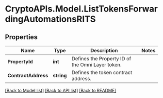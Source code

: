 # CryptoAPIs.Model.ListTokensForwardingAutomationsRITS

## Properties

Name | Type | Description | Notes
------------ | ------------- | ------------- | -------------
**PropertyId** | **int** | Defines the Property ID of the Omni Layer token. | 
**ContractAddress** | **string** | Defines the token contract address. | 

[[Back to Model list]](../README.md#documentation-for-models) [[Back to API list]](../README.md#documentation-for-api-endpoints) [[Back to README]](../README.md)

